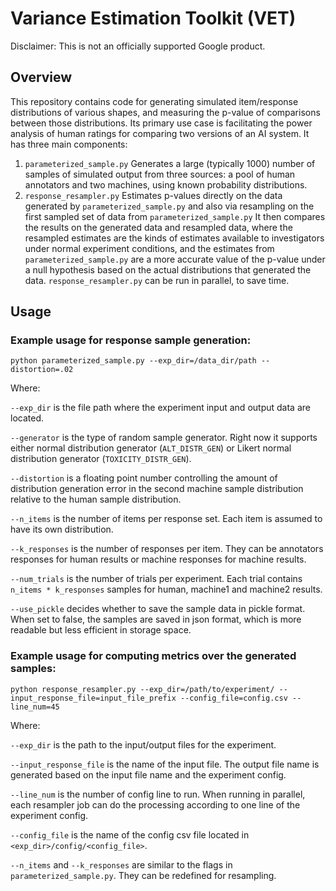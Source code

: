# Variance Estimation Toolkit (VET)
Disclaimer: This is not an officially supported Google product.

## Overview
This repository contains code for generating simulated item/response distributions of various shapes, and measuring the p-value of comparisons between those distributions.  Its primary use case is facilitating the power analysis of human ratings for comparing two versions of an AI system.
It has three main components:

   1. `parameterized_sample.py` Generates a large (typically 1000) number of
   samples of simulated output from three sources: a
   pool of human annotators and two machines, using known probability
   distributions.
   2. `response_resampler.py` Estimates p-values directly on the data generated
   by `parameterized_sample.py` and also via resampling on the first sampled set
   of data from `parameterized_sample.py` It then compares the results on the
   generated data and resampled data, where the resampled estimates are the
   kinds of estimates available to investigators under normal experiment
   conditions, and the estimates from `parameterized_sample.py` are a more
   accurate value of the p-value under a null hypothesis based on the actual
   distributions that generated the data. `response_resampler.py` can be run
   in parallel, to save time.

## Usage
### Example usage for response sample generation:
```shell
python parameterized_sample.py --exp_dir=/data_dir/path --distortion=.02
```

Where:

`--exp_dir` is the file path where the experiment input and output data are located.

`--generator` is the type of random sample generator. Right now it supports 
  either normal distribution generator (`ALT_DISTR_GEN`) or Likert normal distribution generator (`TOXICITY_DISTR_GEN`).

`--distortion` is a floating point number controlling the amount of distribution generation error in the
second machine sample distribution relative to the human sample distribution.

`--n_items` is the number of items per response set. Each item is assumed to have its own distribution.

`--k_responses` is the number of responses per item. They can be annotators responses for human results or machine responses for machine results.

`--num_trials` is the number of trials per experiment. Each trial contains `n_items * k_responses` samples for human, machine1 and machine2 results.

`--use_pickle` decides whether to save the sample data in pickle format. When set to false, the samples are saved in json format, which is more readable but less efficient in storage space.

### Example usage for computing metrics over the generated samples:
```shell
python response_resampler.py --exp_dir=/path/to/experiment/ --input_response_file=input_file_prefix --config_file=config.csv --line_num=45
```

Where:

`--exp_dir` is the path to the input/output files for the experiment.

`--input_response_file` is the name of the input file. The output file name is generated based on the input file name and the experiment config.

`--line_num` is the number of config line to run. When running in parallel, each resampler job can do the processing according to one line of the experiment config.

`--config_file` is the name of the config csv file located in `<exp_dir>/config/<config_file>`.

`--n_items` and `--k_responses` are similar to the flags in `parameterized_sample.py`. They can be redefined for resampling.
